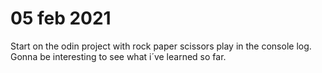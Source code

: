 # 05 feb 2021
Start on the odin project with rock paper scissors play in the console log. Gonna be interesting to see what i´ve learned so far.
